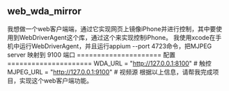 ## web_wda_mirror
我想做一个web客户端端，通过它实现网页上镜像iPhone并进行控制，其中要使用到WebDriverAgent这个库，通过这个来实现控制iPhone。
我使用xcode在手机中运行WebDriverAgent，并且运行appium --port 4723命令，把MJPEG server 映射到 9100 端口
===================== 配置 =====================
WDA_URL   = "http://127.0.0.1:8100"   # 触控
MJPEG_URL = "http://127.0.0.1:9100"   # 视频源
根据以上信息，请帮我完成项目，实现这个web客户端功能。
